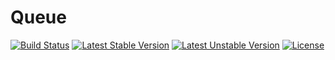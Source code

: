 # Queue

[![Build Status](https://api.travis-ci.org/aak74/queue.svg?branch=master)](https://travis-ci.org/aak74/queue)
[![Latest Stable Version](https://poser.pugx.org/aak74/queue/v/stable)](https://packagist.org/packages/aak74/queue)
[![Latest Unstable Version](https://poser.pugx.org/aak74/queue/v/unstable)](https://packagist.org/packages/aak74/queue)
[![License](https://poser.pugx.org/aak74/queue/license)](https://packagist.org/packages/aak74/queue)

